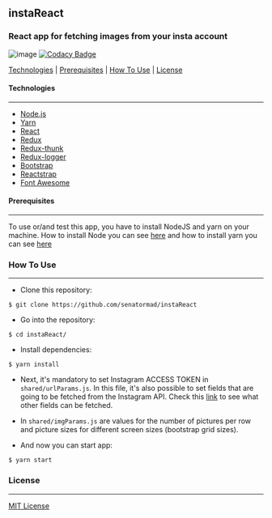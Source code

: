 ## instaReact
### React app for fetching images from your insta account

![image](https://user-images.githubusercontent.com/19698444/72934891-b6bbb400-3d64-11ea-893e-6b9b4311ccc0.png) [![Codacy Badge](https://api.codacy.com/project/badge/Grade/1a6d87ea69c54d8da23e5bfee0d8bcdd)](https://app.codacy.com/manual/senator.mad/instaReact?utm_source=github.com&utm_medium=referral&utm_content=senatormad/instaReact&utm_campaign=Badge_Grade_Dashboard)

[Technologies](#technologies) | [Prerequisites](#prerequisites) | [How To Use](#how-to-use) | [License](#license)

#### Technologies
___
*   [Node.js](https://nodejs.org/)
*   [Yarn](https://yarnpkg.com/)
*   [React](https://reactjs.org/)
*   [Redux](https://redux.js.org/)
*   [Redux-thunk](https://github.com/reduxjs/redux-thunk)
*   [Redux-logger](https://github.com/LogRocket/redux-logger)
*   [Bootstrap](https://getbootstrap.com/)
*   [Reactstrap](https://reactstrap.github.io/)
*   [Font Awesome](https://fontawesome.com/)

#### Prerequisites
___
To use or/and test this app, you have to install NodeJS and yarn on your machine. How to install Node you can see [here](https://nodejs.org/en/download/package-manager/) and how to install yarn you can see [here](https://yarnpkg.com/en/docs/install)

### How To Use
___

*   Clone this repository:
```
$ git clone https://github.com/senatormad/instaReact
```
*   Go into the repository:
```
$ cd instaReact/
```
*   Install dependencies:
```
$ yarn install
```
*   Next, it's mandatory to set Instagram ACCESS TOKEN in `shared/urlParams.js`. In this file, it's also possible to set fields that are going to be fetched from the Instagram API. Check this [link](https://developers.facebook.com/docs/instagram-api/reference/media/) to see what other fields can be fetched.
*   In `shared/imgParams.js` are values for the number of pictures per row and picture sizes for different screen sizes (bootstrap grid sizes).

*   And now you can start app:
```
$ yarn start
```

### License
___
[MIT License](https://github.com/senatormad/imageBoardServer/blob/master/LICENSE)